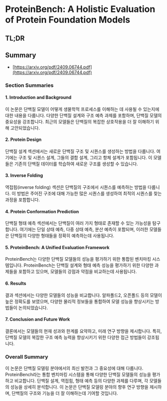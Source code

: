 # ProteinBench: A Holistic Evaluation of Protein Foundation Models
## TL;DR
## Summary
- [https://arxiv.org/pdf/2409.06744.pdf](https://arxiv.org/pdf/2409.06744.pdf)

### Section Summaries

#### 1. Introduction and Background
이 논문은 단백질 모델이 어떻게 생물학적 프로세스를 이해하는 데 사용될 수 있는지에 대한 내용을 다룹니다. 다양한 단백질 설계와 구조 예측 과제를 포함하며, 단백질 모델의 중요성을 강조합니다. 최근의 모델들은 단백질의 복잡한 상호작용을 더 잘 이해하기 위해 고안되었습니다.

#### 2. Protein Design
단백질 설계 섹션에서는 새로운 단백질 구조 및 시퀀스를 생성하는 방법을 다룹니다. 여기에는 구조 및 시퀀스 설계, 그들의 결합 설계, 그리고 항체 설계가 포함됩니다. 이 모델들은 기존의 단백질 데이터를 학습하여 새로운 구조를 생성할 수 있습니다.

#### 3. Inverse Folding
역접힘(inverse folding) 섹션은 단백질의 구조에서 시퀀스를 예측하는 방법을 다룹니다. 이 방법은 주어진 구조에 대해 가능한 많은 시퀀스를 생성하여 최적의 시퀀스를 찾는 과정을 포함합니다.

#### 4. Protein Conformation Prediction
단백질 형태 예측 섹션에서는 단백질이 여러 가지 형태로 존재할 수 있는 가능성을 탐구합니다. 여기에는 단일 상태 예측, 다중 상태 예측, 분산 예측이 포함되며, 이러한 모델들은 단백질의 다양한 형태들을 정확히 예측하는데 사용됩니다.

#### 5. ProteinBench: A Unified Evaluation Framework
ProteinBench는 다양한 단백질 모델들의 성능을 평가하기 위한 통합된 벤치마킹 시스템입니다. ProteinBench는 단백질 설계와 형태 예측 성능을 평가하기 위한 다양한 과제들을 포함하고 있으며, 모델들의 강점과 약점을 비교하는데 사용됩니다.

#### 6. Results
결과 섹션에서는 다양한 모델들의 성능을 비교합니다. 알파폴드2, 오픈폴드 등의 모델이 높은 정확도를 보였으며, 다양한 물리적 정보들을 통합하여 모델 성능을 향상시키는 방법들이 논의되었습니다.

#### 7. Conclusion and Future Work
결론에서는 모델들의 현재 성과와 한계를 요약하고, 미래 연구 방향을 제시합니다. 특히, 단백질 모델의 복잡한 구조 예측 능력을 향상시키기 위한 다양한 접근 방법들이 강조됩니다.

### Overall Summary
이 논문은 단백질 모델링 분야에서의 최신 발전과 그 중요성에 대해 다룹니다. ProteinBench라는 통합 벤치마킹 시스템을 통해 다양한 단백질 모델들의 성능을 평가하고 비교합니다. 단백질 설계, 역접힘, 형태 예측 등의 다양한 과제를 다루며, 각 모델들의 성능을 상세히 분석합니다. 이 논문은 단백질 모델링 분야의 향후 연구 방향을 제시하며, 단백질의 구조와 기능을 더 잘 이해하는데 기여할 것입니다.
